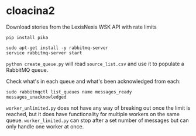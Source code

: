 # cloacina2
Download stories from the LexisNexis WSK API with rate limits

```
pip install pika

sudo apt-get install -y rabbitmq-server
service rabbitmq-server start
```

`python create_queue.py` will read `source_list.csv` and use it to populate a
RabbitMQ queue.

Check what's in each queue and what's been acknowledged from each:

```
sudo rabbitmqctl list_queues name messages_ready messages_unacknowledged
```

`worker_unlimited.py` does not have any way of breaking out once the limit is
reached, but it does have functionality for multiple workers on the same queue.
`worker_limited.py` can stop after a set number of messages but can only handle
one worker at once.
